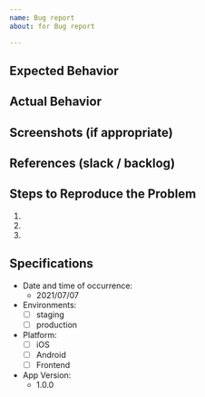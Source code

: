 ```yaml
---
name: Bug report
about: for Bug report

---
```


## Expected Behavior


## Actual Behavior


## Screenshots (if appropriate)


## References (slack / backlog)


## Steps to Reproduce the Problem

  1.
  2.
  3.

## Specifications

  - Date and time of occurrence:
    - 2021/07/07
  - Environments:
    - [ ] staging
    - [ ] production
  - Platform:
    - [ ] iOS
    - [ ] Android
    - [ ] Frontend
  - App Version:
    - 1.0.0
